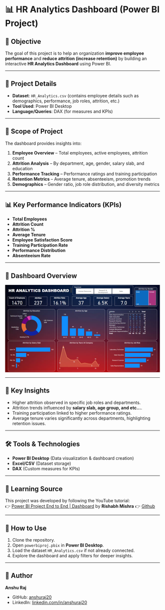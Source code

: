 # 📊 HR Analytics Dashboard (Power BI Project)

## 🎯 Objective  
The goal of this project is to help an organization **improve employee performance** and **reduce attrition (increase retention)** by building an interactive **HR Analytics Dashboard** using Power BI.  

---

## 📂 Project Details  
- **Dataset**: `HR_Analytics.csv` (contains employee details such as demographics, performance, job roles, attrition, etc.)  
- **Tool Used**: Power BI Desktop  
- **Language/Queries**: DAX (for measures and KPIs)  

---

## 📌 Scope of Project  
The dashboard provides insights into:  
1. **Employee Overview** – Total employees, active employees, attrition count  
2. **Attrition Analysis** – By department, age, gender, salary slab, and education  
3. **Performance Tracking** – Performance ratings and training participation  
4. **Retention Metrics** – Average tenure, absenteeism, promotion trends  
5. **Demographics** – Gender ratio, job role distribution, and diversity metrics  

---

## 📊 Key Performance Indicators (KPIs)  
- **Total Employees**  
- **Attrition Count**  
- **Attrition %**  
- **Average Tenure**  
- **Employee Satisfaction Score**  
- **Training Participation Rate**  
- **Performance Distribution**  
- **Absenteeism Rate**  

---

## 📸 Dashboard Overview  
![Dashboard Page](dashboard.png)


---

## 🔑 Key Insights  
- Higher attrition observed in specific job roles and departments.  
- Attrition trends influenced by **salary slab, age group, and etc...**.  
- Training participation linked to higher performance ratings.  
- Average tenure varies significantly across departments, highlighting retention issues.  

---

## 🛠 Tools & Technologies  
- **Power BI Desktop** (Data visualization & dashboard creation)  
- **Excel/CSV** (Dataset storage)  
- **DAX** (Custom measures for KPIs)  

---

## 📖 Learning Source  
This project was developed by following the YouTube tutorial:  
👉 [Power BI Project End to End | Dashboard](https://youtu.be/j4xlVLgsmNQ?si=ub8F2xLspiPsZl6O) by **Rishabh Mishra** 
👉 [Github](https://github.com/rishabhnmishra)

---

## 🚀 How to Use  
1. Clone the repository.  
2. Open `powerbiproj.pbix` in **Power BI Desktop**.  
3. Load the dataset `HR_Analytics.csv` if not already connected.  
4. Explore the dashboard and apply filters for deeper insights.  

---

## 📌 Author  
**Anshu Raj**  
- GitHub: [anshuraj20](https://github.com/anshuraj20)  
- LinkedIn: [linkedin.com/in/anshuraj20](https://www.linkedin.com/in/anshuraj20/)  
